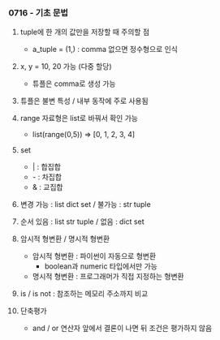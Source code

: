 ### 0716 - 기초 문법

1. tuple에 한 개의 값만을 저장할 때 주의할 점
    - a_tuple = (1,) : comma 없으면 정수형으로 인식

2. x, y = 10, 20 가능 (다중 할당)
    - 튜플은 comma로 생성 가능

3. 튜플은 불변 특성 / 내부 동작에 주로 사용됨

4. range 자료형은 list로 바꿔서 확인 가능
    - list(range(0,5)) => [0, 1, 2, 3, 4]

5. set
    - | : 합집합
    - \- : 차집합
    - & : 교집합

6. 변경 가능 : list dict set / 불가능 : str tuple
7. 순서 있음 : list str tuple / 없음 : dict set

8. 암시적 형변환 / 명시적 형변환
    - 암시적 형변환 : 파이썬이 자동으로 형변환
        - boolean과 numeric 타입에서만 가능
    - 명시적 형변환 : 프로그래머가 직접 지정하는 형변환

9. is / is not : 참조하는 메모리 주소까지 비교

10. 단축평가
    - and / or 연산자 앞에서 결론이 나면 뒤 조건은 평가하지 않음
